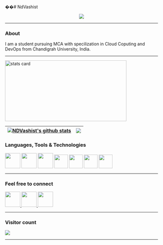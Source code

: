 ��#   N d V a s h i s t 
<p align="center">

  <a href="https://github.com/DenverCoder1/readme-typing-svg">
    <img src="https://readme-typing-svg.demolab.com/?lines=Hi, myself Nikhil Dhiman ;Nice to meet ya 😁 ;&font=Fira%20Code&center=true&width=440&height=45&color=f75c7e&vCenter=true&pause=1000&size=22" /></a>
  
</p>


<hr>



<h3 > About </h3>

I am a student pursuing MCA with specilization in Cloud Coputing and DevOps from Chandigrah University, India. 
<hr>

<!-- [![NDVashist's GitHub stats](https://github-readme-stats.vercel.app/api?username=NDVashist)](https://github.com/NDVashist) -->
<img alt= "stats card" height="200px" width="400" src="https://github-readme-streak-stats.herokuapp.com/?user=NDVashist&theme=neon-palenight&hide_border=false&properties=border">   
  
| <a href="https://github.com/NDVashist"><img align="center" src="https://github-readme-stats.vercel.app/api?username=NDVashist&show_icons=true&include_all_commits=true&theme=buefy&hide_border=true" alt="NDVashist's github stats" /></a> | <a href="https://github.com/NDVashist"><img align="center" src="https://github-readme-stats.vercel.app/api/top-langs/?username=NDVashist&layout=compact&theme=buefy&hide_border=true" /></a> |
| ------------- | ------------- |
<h3> Languages, Tools & Technologies</h3>

<p align="left">
  
  <img width="50px"  src="https://img.icons8.com/plasticine/512/github-squared.png"/>
  <img width="50px"  src="https://img.icons8.com/color/512/git.png"/>
  <img width="50px"  src="https://img.icons8.com/color/512/linux.png"/>
  <img width="45px"  src="https://img.icons8.com/color/512/html-5.png"/>
  <img width="45px"  src="https://img.icons8.com/fluency/512/css3.png"/>
  <img width="45px"  src="https://img.icons8.com/color/512/javascript.png"/>
  <img width="45px"  src="https://iconduck.com/icons/252913/docker?shared"/>
</p>
<hr>

<h3> Feel free to connect </h3>

<p align="left">
  
  <a href="mailto:nikhil.dhiman7973@gmail.com">
  <img width="50px"  src="https://img.icons8.com/doodle/512/gmail.png"/>
  </a>
  
  <a href="https://www.linkedin.com/in/nikhil-dhiman-v/">
  <img width="50px"  src="https://img.icons8.com/color/512/linkedin.png"/>
  </a>
  
  <a href="https://t.me/NDVashist">
  <img width="50px"  src="https://img.icons8.com/color/512/telegram-app.png"/>
  </a>
  

  
</p>
<hr>


<p align="left"> 
 <h3> Visitor count </h3>
  <img src="https://profile-counter.glitch.me/NDVashist/count.svg" />
</p>
<hr> 
 
